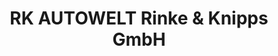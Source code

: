 ---
title: "RK AUTOWELT Rinke & Knipps GmbH"
url: /soest/rk-autowelt-rinke-und-knipps-gmbh/
shop: Autohaus
---